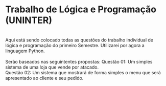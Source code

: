 # Trabalho de Lógica e Programação (UNINTER)
<br>
Aqui está sendo colocado todas as questões do trabalho individual de lógica e programação do primeiro Semestre.
Utilizarei por agora a linguagem Python.
<br>
<br>
Serão baseados nas seguintentes propostas:
Questão 01: Um simples sistema de uma loja que vende por atacado.
<br>
Questão 02: Um sistema que mostrará de forma simples o menu que será apresentado ao cliente e seu pedido.
<br>
